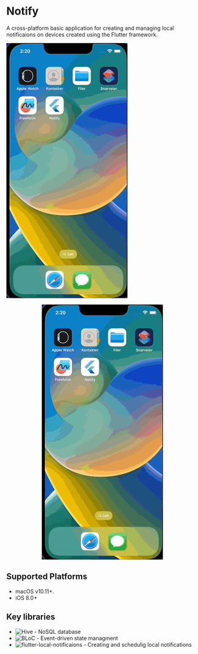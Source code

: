 # Notify

A cross-platform basic application for creating and managing local notificaions on devices created using the Flutter framework.

![](Notify_demo.gif)

<p align="center">
  <img src="Notify_demo.gif" alt="animated" />
</p>

## Supported Platforms

- macOS v10.11+.
- iOS 8.0+

## Key libraries

- ![Hive](https://github.com/isar/hive) - NoSQL database
- ![BLoC](https://github.com/felangel/bloc) - Event-driven state managment
- ![flutter-local-notificaions](https://github.com/MaikuB/flutter_local_notifications) - Creating and schedulig local notifications
